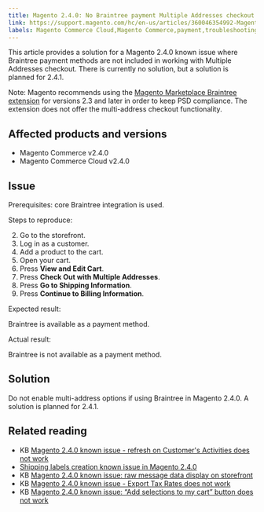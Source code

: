 ```yaml
---
title: Magento 2.4.0: No Braintree payment Multiple Addresses checkout 
link: https://support.magento.com/hc/en-us/articles/360046354992-Magento-2-4-0-No-Braintree-payment-Multiple-Addresses-checkout-
labels: Magento Commerce Cloud,Magento Commerce,payment,troubleshooting,checkout,known issues,payment method,2.4.0,Braintree,address
---
```


This article provides a solution for a Magento 2.4.0 known issue where Braintree payment methods are not included in working with Multiple Addresses checkout. There is currently no solution, but a solution is planned for 2.4.1.

 Note: Magento recommends using the [Magento Marketplace Braintree extension](https://marketplace.magento.com/paypal-module-braintree.html) for versions 2.3 and later in order to keep PSD compliance. The extension does not offer the multi-address checkout functionality.

 Affected products and versions
------------------------------

 
 * Magento Commerce v2.4.0
 * Magento Commerce Cloud v2.4.0
 
 Issue
-----

 Prerequisites: core Braintree integration is used.

 Steps to reproduce:

 
 2. Go to the storefront.
 4. Log in as a customer.
 6. Add a product to the cart.
 8. Open your cart.
 10. Press **View and Edit Cart**. 
 12. Press **Check Out with Multiple Addresses**. 
 14. Press **Go to Shipping Information**.
 16. Press **Continue to Billing Information**.
 
 Expected result:

 Braintree is available as a payment method.

 Actual result:

 Braintree is not available as a payment method.

 Solution
--------

 Do not enable multi-address options if using Braintree in Magento 2.4.0. A solution is planned for 2.4.1. 

 Related reading
---------------

 
 * KB [Magento 2.4.0 known issue - refresh on Customer's Activities does not work](https://support.magento.com/hc/en-us/articles/360046091332 "https://support.magento.com/hc/en-us/articles/360046091332") 
 * [Shipping labels creation known issue in Magento 2.4.0](https://support.magento.com/hc/en-us/articles/360046750171-Shipping-labels-creation-known-issue-in-Magento-2-4-0)
 * KB [Magento 2.4.0 known issue: raw message data display on storefront](https://support.magento.com/hc/en-us/articles/360045804332) 
 * KB [Magento 2.4.0 known issue - Export Tax Rates does not work](https://support.magento.com/hc/en-us/articles/360045850032) 
 * KB [Magento 2.4.0 known issue: “Add selections to my cart” button does not work](https://support.magento.com/hc/en-us/articles/360045838312-Magento-2-4-0-known-issue-Add-selections-to-my-cart-button-does-not-work) 
 
